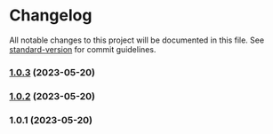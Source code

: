 # Changelog

All notable changes to this project will be documented in this file. See [standard-version](https://github.com/conventional-changelog/standard-version) for commit guidelines.

### [1.0.3](https://github.com/fl3xice/p7t/compare/v1.0.2...v1.0.3) (2023-05-20)

### [1.0.2](https://github.com/fl3xice/p7t/compare/v1.0.1...v1.0.2) (2023-05-20)

### 1.0.1 (2023-05-20)
